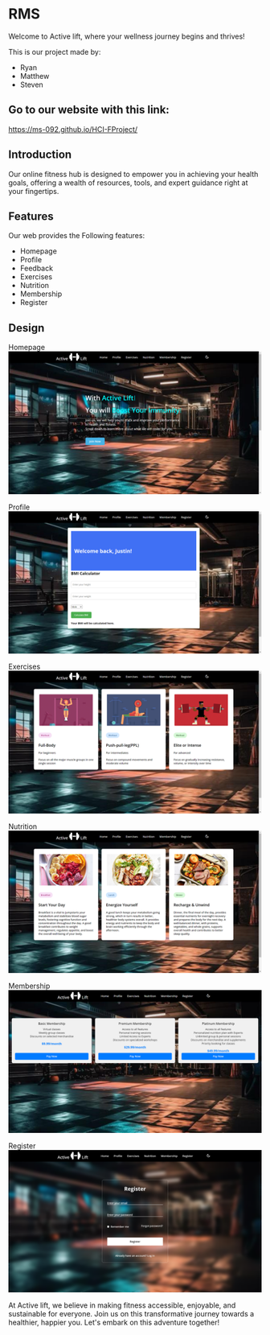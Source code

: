 # RMS

Welcome to Active lift, where your wellness journey begins and thrives! 

This is our project made by:
<ul>
    <li>Ryan</li>
    <li>Matthew</li>
    <li>Steven</li>
</ul>

## Go to our website with this link:
https://ms-092.github.io/HCI-FProject/

## Introduction

Our online fitness hub is designed to empower you in achieving your health goals, offering a wealth of resources, tools, and expert guidance right at your fingertips.

## Features

Our web provides the Following features:
<ul>
    <li>Homepage</li>  
    <li>Profile </li>
    <li>Feedback</li>
    <li>Exercises</li>
    <li>Nutrition</li>
    <li>Membership</li>
    <li>Register</li>
</ul>

## Design
Homepage
<img src="images/Homepage.png">

Profile
<img src="images/ProfilePage.png">

Exercises
<img src="images/ExercisesPage.png">

Nutrition
<img src="images/NutritionPage.png">

Membership
<img src="images/MemebershipPAge.png">

Register
<img src="images/RegisterPage.png">

At Active lift, we believe in making fitness accessible, enjoyable, and sustainable for everyone. Join us on this transformative journey towards a healthier, happier you. Let's embark on this adventure together!


